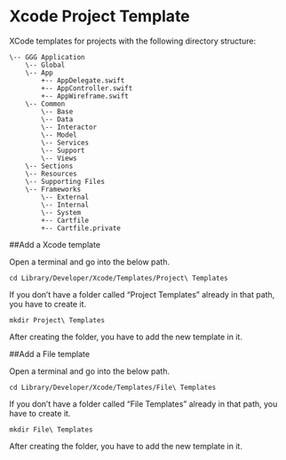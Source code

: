 # Xcode Project Template

XCode templates for projects with the following directory structure:

```
\-- GGG Application
    \-- Global
    \-- App
        +-- AppDelegate.swift
        +-- AppController.swift
        +-- AppWireframe.swift
    \-- Common
        \-- Base
        \-- Data
        \-- Interactor
        \-- Model
        \-- Services
        \-- Support
        \-- Views
    \-- Sections
    \-- Resources
    \-- Supporting Files
    \-- Frameworks   
    	\-- External
    	\-- Internal
    	\-- System
    	+-- Cartfile
    	+-- Cartfile.private    	
```


##Add a Xcode template 

Open a terminal and go into the below path.

```
cd Library/Developer/Xcode/Templates/Project\ Templates
```
If you don’t have a folder called “Project Templates” already in that path, you have to create it. 

```
mkdir Project\ Templates
```

After creating the folder, you have to add the new template in it.  

##Add a File template 

Open a terminal and go into the below path.

```
cd Library/Developer/Xcode/Templates/File\ Templates 
```
If you don’t have a folder called “File Templates” already in that path, you have to create it. 

```
mkdir File\ Templates
```

After creating the folder, you have to add the new template in it.  
